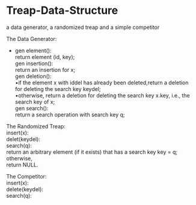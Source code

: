 # Treap-Data-Structure
a data generator, a randomized treap and a simple competitor


The Data Generator:  
  * gen element():  
    return element (id, key);  
  gen insertion():  
    return an insertion for x;  
  gen deletion():  
    •if the element x with iddel has already been deleted,return a deletion for deleting the search key keydel;  
    •otherwise, return a deletion for deleting the search key x.key, i.e., the search key of x;  
  gen search():  
    return a search operation with search key q;  

The Randomized Treap:  
  insert(x):  
  delet(keydel):  
  search(q):  
    return an arbitrary element (if it exists) that has a search key key = q; otherwise,  
    return NULL.  

The Competitor:  
  insert(x):  
  delete(keydel):  
  search(q):  
